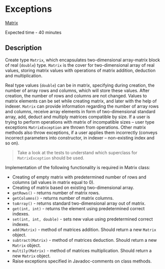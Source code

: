 # Exceptions
[Matrix](src/main/java/com/epam/rd/qa/basicio/Matrix.java)

Expected time - 40 minutes

## Description

Create type `Matrix`, which encapsulates two-dimensional array-matrix
block of real (`double`) type.
`Matrix` is the cover for two-dimensional array of real values, storing matrix
values with operations of matrix addition, deduction and multiplication.

Real type values (`double`) can be in matrix, specifying during creation, the
number of array rows and columns, which will store these values. After
creation, the number of rows and columns are not changed. Values to matrix
elements can be set while creating matrix, and later with the help of indexer.
`Matrix` can provide information regarding the number of array rows and
columns, receive array elements in form of two-dimensional standard array,
add, deduct and multiply matrices compatible by size. If a user is trying to
perform operations with matrix of incompatible sizes – user type exceptions
`MatrixException` are thrown from operations. Other matrix methods also
throw exceptions, if a user applies them incorrectly (conveys incorrect
parameters into constructor, in indexer – non-existing index and so on).

> Take a look at the tests to understand which superclass for
`MatrixException` should be used.

Implementation of the following functionality is required in Matrix class:
- Creating of empty matrix with predetermined number of rows and columns
  (all values in matrix equal to 0).
- Creating of matrix based on existing two-dimensional array.
- `getRows()` - returns number of matrix rows.
- `getColumns()` - returns number of matrix columns.
- `toArray()` - returns standard two-dimensional array out of matrix.
- `get(int, int)` - returns the element using predetermined correct indexes.
- `set(int, int, double)` - sets new value using predetermined correct indexes.
- `add(Matrix)` - method of matrices addition. Should return a new `Matrix` object.
- `subtract(Matrix)` - method of matrices deduction. Should return a new `Matrix` object.
- `multily(Matrix)` - method of matrices multiplication. Should return a new `Matrix` object.
- Raise exceptions specified in Javadoc-comments on class methods.
